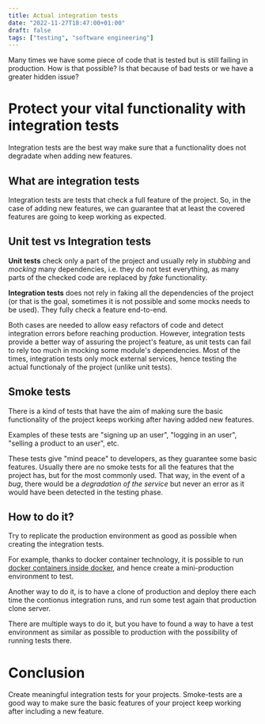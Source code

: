 ```yaml
---
title: Actual integration tests
date: "2022-11-27T18:47:00+01:00"
draft: false
tags: ["testing", "software engineering"]
---
```


Many times we have some piece of code that is tested but is still failing
in production. How is that possible? Is that because of bad tests or
we have a greater hidden issue?

# Protect your vital functionality with integration tests

Integration tests are the best way make sure that a functionality
does not degradate when adding new features.

## What are integration tests

Integration tests are tests that check a full feature of the project.
So, in the case of adding new features, we can guarantee that at least
the covered features are going to keep working as expected.

## Unit test vs Integration tests

**Unit tests** check only a part of the project and usually rely in *stubbing*
and *mocking* many dependencies, i.e. they do not test everything, as many
parts of the checked code are replaced by *fake* functionality.

**Integration tests** does not rely in faking all the dependencies of the project
(or that is the goal, sometimes it is not possible and some mocks needs to be used).
They fully check a feature end-to-end.

Both cases are needed to allow easy refactors of code and detect integration
errors before reaching production. However, integration tests provide a
better way of assuring the project's feature, as unit tests can fail
to rely too much in mocking some module's dependencies. Most of the times,
integration tests only mock external services, hence testing the actual
functionaly of the project (unlike unit tests).

## Smoke tests

There is a kind of tests that have the aim of making sure the basic
functionality of the project keeps working after having added new features.

Examples of these tests are "signing up an user", "logging in an user",
"selling a product to an user", etc.

These tests give "mind peace" to developers, as they guarantee some basic
features. Usually there are no smoke tests for all the features that the
project has, but for the most commonly used. That way, in the event of
a *bug*, there would be a *degradation of the service* but never an
error as it would have been detected in the testing phase.

## How to do it?

Try to replicate the production environment as good as possible when
creating the integration tests.

For example, thanks to docker container technology,
it is possible to run [docker containers inside
docker](https://hub.docker.com/_/docker), and hence create
a mini-production environment to test.

Another way to do it, is to have a clone of production and deploy there
each time the contionus integration runs, and run some test again that
production clone server.

There are multiple ways to do it, but you have to found a way to have
a test environment as similar as possible to production with the possibility
of running tests there.

# Conclusion

Create meaningful integration tests for your projects. Smoke-tests
are a good way to make sure the basic features of your project
keep working after including a new feature.
